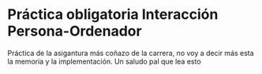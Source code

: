 # Práctica obligatoria Interacción Persona-Ordenador

Práctica de la asigantura más coñazo de la carrera, no voy a decir más esta la memoria y la implementación.
Un saludo pal que lea esto
